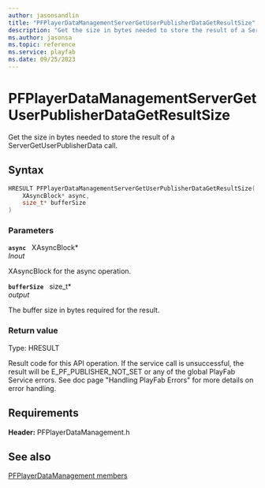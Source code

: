 ```yaml
---
author: jasonsandlin
title: "PFPlayerDataManagementServerGetUserPublisherDataGetResultSize"
description: "Get the size in bytes needed to store the result of a ServerGetUserPublisherData call."
ms.author: jasonsa
ms.topic: reference
ms.service: playfab
ms.date: 09/25/2023
---
```


# PFPlayerDataManagementServerGetUserPublisherDataGetResultSize  

Get the size in bytes needed to store the result of a ServerGetUserPublisherData call.  

## Syntax  
  
```cpp
HRESULT PFPlayerDataManagementServerGetUserPublisherDataGetResultSize(  
    XAsyncBlock* async,  
    size_t* bufferSize  
)  
```  
  
### Parameters  
  
**`async`** &nbsp; XAsyncBlock*  
*_Inout_*  
  
XAsyncBlock for the async operation.  
  
**`bufferSize`** &nbsp; size_t*  
*output*  
  
The buffer size in bytes required for the result.  
  
  
### Return value
Type: HRESULT
  
Result code for this API operation. If the service call is unsuccessful, the result will be E_PF_PUBLISHER_NOT_SET or any of the global PlayFab Service errors. See doc page "Handling PlayFab Errors" for more details on error handling.
  
  
## Requirements  
  
**Header:** PFPlayerDataManagement.h
  
## See also  
[PFPlayerDataManagement members](../pfplayerdatamanagement_members.md)  

  
  
